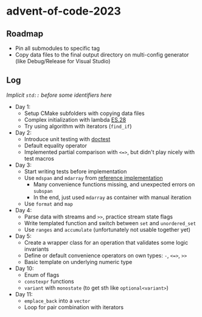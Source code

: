 # advent-of-code-2023

## Roadmap

- Pin all submodules to specific tag
- Copy data files to the final output directory on multi-config generator (like Debug/Release for Visual Studio)

## Log

_Implicit `std::` before some identifiers here_

- Day 1:
  - Setup CMake subfolders with copying data files
  - Complex initialization with lambda [ES.28](http://isocpp.github.io/CppCoreGuidelines/CppCoreGuidelines#Res-lambda-init)
  - Try using algorithm with iterators (`find_if`)
- Day 2:
  - Introduce unit testing with [doctest](https://github.com/doctest/doctest)
  - Default equality operator
  - Implemented partial comparison with `<=>`, but didn't play nicely with test macros
- Day 3:
  - Start writing tests before implementation
  - Use `mdspan` and `mdarray` from [reference implementation](https://github.com/kokkos/mdspan)
    - Many convenience functions missing, and unexpected errors on `subspan`
    - In the end, just used `mdarray` as container with manual iteration
  - Use `format` and `map`
- Day 4:
  - Parse data with streams and `>>`, practice stream state flags
  - Write templated function and switch between `set` and `unordered_set`
  - Use `ranges` and `accumulate` (unfortunately not usable together yet)
- Day 5:
  - Create a wrapper class for an operation that validates some logic invariants
  - Define or default convenience operators on own types: `-`, `<=>`, `>>`
  - Basic template on underlying numeric type
- Day 10:
  - Enum of flags
  - `constexpr` functions
  - `variant` with `monostate` (to get sth like `optional<variant>`)
- Day 11:
  - `emplace_back` into a `vector`
  - Loop for pair combination with iterators
